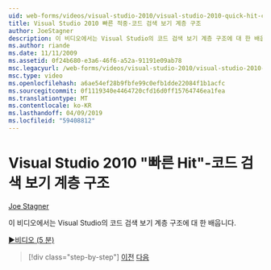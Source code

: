 ```yaml
---
uid: web-forms/videos/visual-studio-2010/visual-studio-2010-quick-hit-code-search-view-hierarchy
title: Visual Studio 2010 빠른 적중-코드 검색 보기 계층 구조
author: JoeStagner
description: 이 비디오에서는 Visual Studio의 코드 검색 보기 계층 구조에 대 한 배웁니다.
ms.author: riande
ms.date: 11/11/2009
ms.assetid: 0f24b680-e3a6-46f6-a52a-91191e09ab78
msc.legacyurl: /web-forms/videos/visual-studio-2010/visual-studio-2010-quick-hit-code-search-view-hierarchy
msc.type: video
ms.openlocfilehash: a6ae54ef28b9fbfe99c0efb1dde22084f1b1acfc
ms.sourcegitcommit: 0f1119340e4464720cfd16d0ff15764746ea1fea
ms.translationtype: MT
ms.contentlocale: ko-KR
ms.lasthandoff: 04/09/2019
ms.locfileid: "59408812"
---
```

# <a name="visual-studio-2010-quick-hit---code-search-view-hierarchy"></a>Visual Studio 2010 "빠른 Hit"-코드 검색 보기 계층 구조

[Joe Stagner](https://github.com/JoeStagner)

이 비디오에서는 Visual Studio의 코드 검색 보기 계층 구조에 대 한 배웁니다.

[&#9654;비디오 (5 분)](https://channel9.msdn.com/Blogs/ASP-NET-Site-Videos/visual-studio-2010-quick-hit-code-search-view-hierarchy)

> [!div class="step-by-step"]
> [이전](visual-studio-2010-quick-hit-code-optimized-profile.md)
> [다음](visual-studio-2010-quick-hit-intellisense-smart-lists.md)
